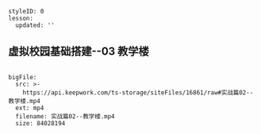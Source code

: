 ```@Lesson
styleID: 0
lesson:
  updated: ''

```
## 虚拟校园基础搭建--03 教学楼



```@BigFile

bigFile:
  src: >-
    https://api.keepwork.com/ts-storage/siteFiles/16861/raw#实战篇02--教学楼.mp4
  ext: mp4
  filename: 实战篇02--教学楼.mp4
  size: 84028194
          
```